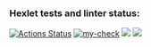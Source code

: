### Hexlet tests and linter status:
[![Actions Status](https://github.com/DanilCrazy99/fullstack-javascript-project-46/workflows/hexlet-check/badge.svg)](https://github.com/DanilCrazy99/fullstack-javascript-project-46/actions)
[![my-check](https://github.com/DanilCrazy99/fullstack-javascript-project-46/actions/workflows/my-check.yml/badge.svg)](https://github.com/DanilCrazy99/fullstack-javascript-project-46/actions/workflows/my-check.yml)
<a href="https://codeclimate.com/github/DanilCrazy99/fullstack-javascript-project-46/maintainability"><img src="https://api.codeclimate.com/v1/badges/3666d54fb560475fae00/maintainability" /></a>
<a href="https://codeclimate.com/github/DanilCrazy99/fullstack-javascript-project-46/test_coverage"><img src="https://api.codeclimate.com/v1/badges/3666d54fb560475fae00/test_coverage" /></a>
